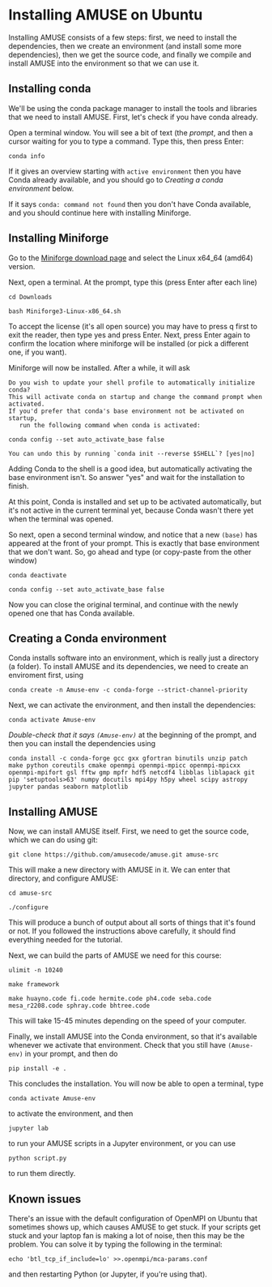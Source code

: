 # Installing AMUSE on Ubuntu

Installing AMUSE consists of a few steps: first, we need to install the dependencies,
then we create an environment (and install some more dependencies), then we get the
source code, and finally we compile and install AMUSE into the environment so that we
can use it.

## Installing conda

We'll be using the conda package manager to install the tools and libraries that we need
to install AMUSE. First, let's check if you have conda already.

Open a terminal window. You will see a bit of text (the *prompt*, and then a cursor
waiting for you to type a command. Type this, then press Enter:

```
conda info
```

If it gives an overview starting with `active environment` then you have Conda already
available, and you should go to *Creating a conda environment* below.

If it says `conda: command not found` then you don't have Conda available, and you
should continue here with installing Miniforge.

## Installing Miniforge

Go to the [Miniforge download page](https://conda-forge.org/download/) and select the
Linux x64_64 (amd64) version.

Next, open a terminal. At the prompt, type this (press Enter after each line)

```
cd Downloads
```

```
bash Miniforge3-Linux-x86_64.sh
```

To accept the license (it's all open source) you may have to press q first to exit the
reader, then type yes and press Enter. Next, press Enter again to confirm the location
where miniforge will be installed (or pick a different one, if you want).

Miniforge will now be installed. After a while, it will ask

```
Do you wish to update your shell profile to automatically initialize conda?
This will activate conda on startup and change the command prompt when activated.
If you'd prefer that conda's base environment not be activated on startup,
   run the following command when conda is activated:

conda config --set auto_activate_base false

You can undo this by running `conda init --reverse $SHELL`? [yes|no]
```

Adding Conda to the shell is a good idea, but automatically activating the base
environment isn't. So answer "yes" and wait for the installation to finish.

At this point, Conda is installed and set up to be activated automatically, but it's not
active in the current terminal yet, because Conda wasn't there yet when the terminal was
opened.

So next, open a second terminal window, and notice that a new `(base)` has appeared at
the front of your prompt. This is exactly that base environment that we don't want. So,
go ahead and type (or copy-paste from the other window)

```
conda deactivate
```

```
conda config --set auto_activate_base false
```

Now you can close the original terminal, and continue with the newly opened one that has
Conda available.


## Creating a Conda environment

Conda installs software into an environment, which is really just a directory (a
folder). To install AMUSE and its dependencies, we need to create an enviroment first,
using

```
conda create -n Amuse-env -c conda-forge --strict-channel-priority
```

Next, we can activate the environment, and then install the dependencies:

```
conda activate Amuse-env
```

*Double-check that it says `(Amuse-env)`* at the beginning of the prompt, and
then you can install the dependencies using

```
conda install -c conda-forge gcc gxx gfortran binutils unzip patch make python coreutils cmake openmpi openmpi-mpicc openmpi-mpicxx openmpi-mpifort gsl fftw gmp mpfr hdf5 netcdf4 libblas liblapack git pip 'setuptools>63' numpy docutils mpi4py h5py wheel scipy astropy jupyter pandas seaborn matplotlib
```

## Installing AMUSE

Now, we can install AMUSE itself. First, we need to get the source code, which we can do
using git:

```
git clone https://github.com/amusecode/amuse.git amuse-src
```

This will make a new directory with AMUSE in it. We can enter that directory, and
configure AMUSE:

```
cd amuse-src
```

```
./configure
```

This will produce a bunch of output about all sorts of things that it's found or not. If
you followed the instructions above carefully, it should find everything needed for the
tutorial.

Next, we can build the parts of AMUSE we need for this course:

```
ulimit -n 10240
```

```
make framework
```

```
make huayno.code fi.code hermite.code ph4.code seba.code mesa_r2208.code sphray.code bhtree.code
```

This will take 15-45 minutes depending on the speed of your computer.

Finally, we install AMUSE into the Conda environment, so that it's available whenever we
activate that environment. Check that you still have `(Amuse-env)` in your prompt, and
then do

```
pip install -e .
```

This concludes the installation. You will now be able to open a terminal, type

```
conda activate Amuse-env
```

to activate the environment, and then

```
jupyter lab
```

to run your AMUSE scripts in a Jupyter environment, or you can use

```
python script.py
```

to run them directly.


## Known issues

There's an issue with the default configuration of OpenMPI on Ubuntu that sometimes
shows up, which causes AMUSE to get stuck. If your scripts get stuck and your laptop fan
is making a lot of noise, then this may be the problem. You can solve it by typing the
following in the terminal:

```
echo 'btl_tcp_if_include=lo' >>.openmpi/mca-params.conf

```
and then restarting Python (or Jupyter, if you're using that).

